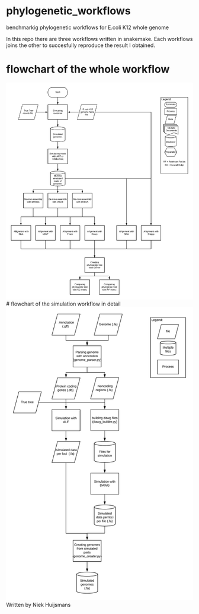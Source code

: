 # phylogenetic_workflows
benchmarkig phylogenetic workflows for E.coli K12 whole genome

In this repo there are three workflows written in snakemake. Each workflows joins the other to succesfully reproduce the result I obtained. 
# flowchart of the whole workflow
<img src="./phylogenies.png">
# flowchart of the simulation workflow in detail
<img src="./Simulator.png">
Written by Niek Huijsmans
